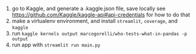 1. go to Kaggle, and generate a .kaggle.json file, save locally
   see https://github.com/Kaggle/kaggle-api#api-credentials for how to do that
2. make a virtualenv environment, and install `streamlit`, `coverage`, and `kaggle`
3. run `kaggle kernels output marcogorelli/who-tests-what-in-pandas -p output`
4. run app with `streamlit run main.py`

